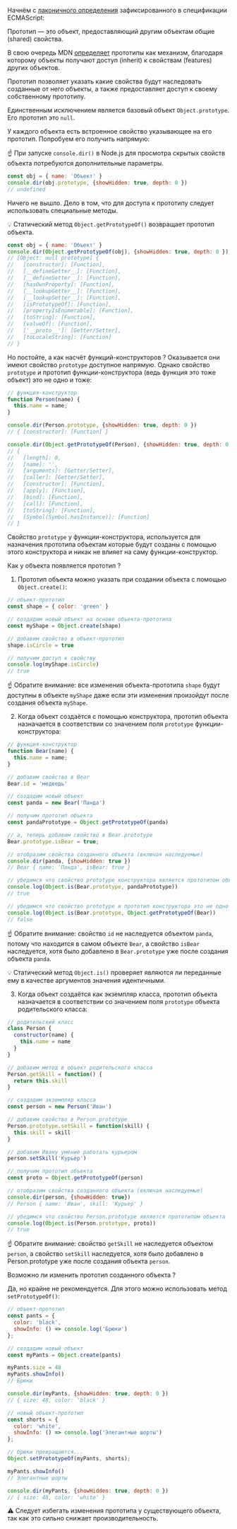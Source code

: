 Начнём с [лаконичного определения](https://tc39.es/ecma262/multipage/overview.html#sec-terms-and-definitions-prototype) зафиксированного в спецификации ECMAScript:

Прототип — это объект, предоставляющий другим объектам общие (shared) свойства.

В свою очередь MDN [определяет](https://developer.mozilla.org/en-US/docs/Learn/JavaScript/Objects/Object_prototypes) прототипы как механизм, благодаря которому объекты получают доступ (inherit) к свойствам (features) других объектов.

Прототип позволяет указать какие свойства будут наследовать созданные от него объекты, а также предоставляет доступ к своему собственному прототипу.

Единственным исключением является базовый объект `Object.prototype`. Его прототип это `null`.

У каждого объекта есть встроенное свойство указывающее на его прототип. Попробуем его получить напрямую:

☝️ При запуске `console.dir()` в Node.js для просмотра скрытых свойств объекта потребуются дополнительные параметры.

```js
const obj = { name: 'Объект' }
console.dir(obj.prototype, {showHidden: true, depth: 0 })
// undefined
```

Ничего не вышло. Дело в том, что для доступа к прототипу следует использовать специальные методы.

💡 Статический метод `Object.getPrototypeOf()` возвращает прототип объекта.

```js
const obj = { name: 'Объект' }
console.dir(Object.getPrototypeOf(obj), {showHidden: true, depth: 0 })
// [Object: null prototype] {
//   [constructor]: [Function],
//   [__defineGetter__]: [Function],
//   [__defineSetter__]: [Function],
//   [hasOwnProperty]: [Function],
//   [__lookupGetter__]: [Function],
//   [__lookupSetter__]: [Function],
//   [isPrototypeOf]: [Function],
//   [propertyIsEnumerable]: [Function],
//   [toString]: [Function],
//   [valueOf]: [Function],
//   ['__proto__']: [Getter/Setter],
//   [toLocaleString]: [Function]
// }

```

Но постойте, а как насчёт функций-конструкторов ? Оказывается они имеют свойство `prototype` доступное напрямую. Однако свойство `prototype` и прототип функции-конструктора (ведь функция это тоже объект) это не одно и тоже:

```js
// функция-конструктор
function Person(name) {
  this.name = name;
}

console.dir(Person.prototype, {showHidden: true, depth: 0 })
// { [constructor]: [Function] }

console.dir(Object.getPrototypeOf(Person), {showHidden: true, depth: 0 })
// {
//   [length]: 0,
//   [name]: '',
//   [arguments]: [Getter/Setter],
//   [caller]: [Getter/Setter],
//   [constructor]: [Function],
//   [apply]: [Function],
//   [bind]: [Function],
//   [call]: [Function],
//   [toString]: [Function],
//   [Symbol(Symbol.hasInstance)]: [Function]
// }

```

Свойство `prototype` у функции-конструктора, используется для назначения прототипа объектам которые будут созданы с помощью этого конструктора и никак не влияет на саму функции-конструктор.

Как у объекта появляется прототип ?

1. Прототип объекта можно указать при создании объекта с помощью `Object.create()`:

```js
// объект-прототип
const shape = { color: 'green' }

// создадим новый объект на основе объекта-прототипа
const myShape = Object.create(shape)

// добавим свойство в объект-прототип
shape.isCircle = true

// получим доступ к свойству
console.log(myShape.isCircle)
// true
```
☝️ Обратите внимание: все изменения объекта-прототипа `shape` будут доступны в объекте `myShape` даже если эти изменения произойдут после создания объекта `myShape`.

2. Когда объект создаётся с помощью конструктора, прототип объекта назначается в соответствии со значением поля `prototype` функции-конструктора:

```js
// функция-конструктор
function Bear(name) {
  this.name = name;
}

// добавим свойство в Bear
Bear.id = 'медведь'

// создадим новый объект
const panda = new Bear('Панда')

// получим прототип объекта
const pandaPrototype = Object.getPrototypeOf(panda)

// а, теперь добавим свойство в Bear.prototype
Bear.prototype.isBear = true;

// отобразим свойства созданного объекта (включая наследуемые)
console.dir(panda, {showHidden: true })
// Bear { name: 'Панда', isBear: true }

// убедимся что свойство prototype конструктора является прототипом объекта
console.log(Object.is(Bear.prototype, pandaPrototype))
// true

// убедимся что свойство prototype и прототип конструктора это не одно и тоже
console.log(Object.is(Bear.prototype, Object.getPrototypeOf(Bear))
// false
```
☝️ Обратите внимание: свойство `id` не наследуется объектом `panda`, потому что находится в самом объекте `Bear`, а свойство `isBear` наследуется, хотя было добавлено в `Bear.prototype` уже после создания объекта `panda`.

💡 Статический метод `Object.is()` проверяет являются ли переданные ему в качестве аргументов значения идентичными.

3. Когда объект создаётся как экземпляр класса, прототип объекта назначается в соответствии со значением поля `prototype` объекта родительского класса:

```js
// родительский класс
class Person {
  constructor(name) {
    this.name = name
  }
}

// добавим метод в объект родительского класса
Person.getSkill = function() {
  return this.skill
}

// создадим экземпляр класса
const person = new Person('Иван')

// добавим свойство в Person.prototype
Person.prototype.setSkill = function(skill) {
  this.skill = skill
}

// добавим Ивану умение работать курьером
person.setSkill('Курьер')

// получим прототип объекта
const proto = Object.getPrototypeOf(person)

// отобразим свойства созданного объекта (включая наследуемые)
console.dir(person, {showHidden: true})
// Person { name: 'Иван', skill: 'Курьер' }

// убедимся что свойство Person.prototype является прототипом объекта
console.log(Object.is(Person.prototype, proto))
// true
```
☝️ Обратите внимание: свойство `getSkill` не наследуется объектом `person`, а свойство `setSkill` наследуется, хотя было добавлено в Person.prototype уже после создания объекта `person`.

Возможно ли изменить прототип созданного объекта ?

Да, но крайне не рекомендуется. Для этого можно использовать метод `setPrototypeOf()`:

```js
// объект-прототип
const pants = {
  color: 'black',
  showInfo: () => console.log('Брюки')
};

// создадим новый объект
const myPants = Object.create(pants)

myPants.size = 48
myPants.showInfo()
// Брюки

console.dir(myPants, {showHidden: true, depth: 0 })
// { size: 48, color: 'black' }

// новый объект-прототип
const shorts = {
  color: 'white',
  showInfo: () => console.log('Элегантные шорты')
};

// брюки превращаются...
Object.setPrototypeOf(myPants, shorts);

myPants.showInfo()
// Элегантные шорты

console.dir(myPants, {showHidden: true, depth: 0 })
// { size: 48, color: 'white' }
```

⚠️ Следует избегать изменения прототипа у существующего объекта, так как это сильно снижает производительность.
